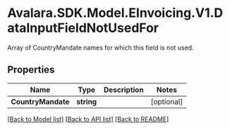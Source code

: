 # Avalara.SDK.Model.EInvoicing.V1.DataInputFieldNotUsedFor
Array of CountryMandate names for which this field is not used.

## Properties

Name | Type | Description | Notes
------------ | ------------- | ------------- | -------------
**CountryMandate** | **string** |  | [optional] 

[[Back to Model list]](../../../README.md#documentation-for-models) [[Back to API list]](../../../README.md#documentation-for-api-endpoints) [[Back to README]](../../../README.md)

